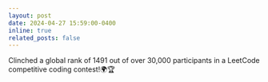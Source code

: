```yaml
---
layout: post
date: 2024-04-27 15:59:00-0400
inline: true
related_posts: false
---
```


Clinched a global rank of 1491 out of over 30,000 participants in a LeetCode competitive coding contest!🌍🏆
